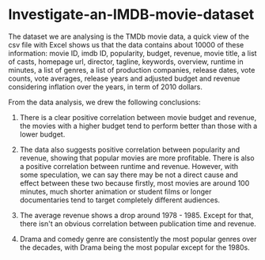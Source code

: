 # Investigate-an-IMDB-movie-dataset

The dataset we are analysing is the TMDb movie data, a quick view of the csv file with Excel shows us that the data contains about 10000 of these information: movie ID, imdb ID, popularity, budget, revenue, movie title, a list of casts, homepage url, director, tagline, keywords, overview, runtime in minutes, a list of genres, a list of production companies, release dates, vote counts, vote averages, release years and adjusted budget and revenue considering inflation over the years, in term of 2010 dollars.

From the data analysis, we drew the following conclusions:

1. There is a clear positive correlation between movie budget and revenue, the movies with a higher budget tend to perform better than those with a lower budget.

2. The data also suggests positive correlation between popularity and revenue, showing that popular movies are more profitable. There is also a positive correlation between runtime and revenue. However, with some speculation, we can say there may be not a direct cause and effect between these two because firstly, most movies are around 100 minutes, much shorter animation or student films or longer documentaries tend to target completely different audiences.

3. The average revenue shows a drop around 1978 - 1985. Except for that, there isn't an obvious correlation between publication time and revenue.

4. Drama and comedy genre are consistently the most popular genres over the decades, with Drama being the most popular except for the 1980s.
